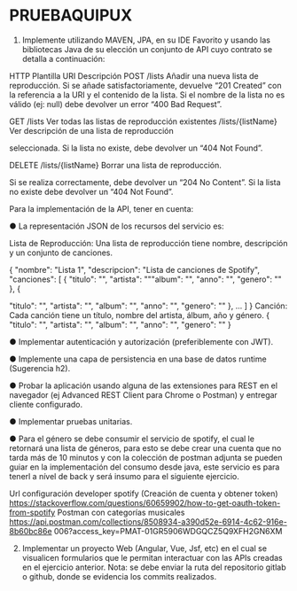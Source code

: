 # PRUEBAQUIPUX


1. Implemente utilizando MAVEN, JPA, en su IDE Favorito y usando las
bibliotecas Java de su elección un conjunto de API cuyo contrato se detalla
a continuación:

HTTP Plantilla URI Descripción
POST /lists Añadir una nueva lista de reproducción.
Si se añade satisfactoriamente, devuelve “201
Created” con la referencia a la URI y el contenido de
la lista.
Si el nombre de la lista no es válido (ej: null) debe
devolver
un error “400 Bad Request”.

GET /lists Ver todas las listas de reproducción existentes
/lists/{listName} Ver descripción de una lista de reproducción

seleccionada.
Si la lista no existe, debe devolver un “404 Not
Found”.

DELETE /lists/{listName} Borrar una lista de reproducción.

Si se realiza correctamente, debe devolver un
“204 No Content”.
Si la lista no existe debe devolver un “404 Not
Found”.

Para la implementación de la API, tener en cuenta:

● La representación JSON de los recursos del servicio es:

Lista de Reproducción: Una lista de reproducción tiene nombre, descripción y un
conjunto de canciones.


{
"nombre": "Lista 1",
"descripcion": "Lista de canciones de Spotify",
"canciones": [
{
"titulo": "",
"artista": """album": "",
"anno": "",
"genero": ""
},
{

"titulo": "",
"artista": "",
"album": "",
"anno": "",
"genero": ""
},
...
]
}
Canción: Cada canción tiene un título, nombre del artista, álbum, año y género.
{
"titulo": "",
"artista": "",
"album": "",
"anno": "",
"genero": ""
}

● Implementar autenticación y autorización (preferiblemente con JWT).

● Implemente una capa de persistencia en una base de datos runtime
(Sugerencia h2).

● Probar la aplicación usando alguna de las extensiones para REST en el
navegador (ej Advanced REST Client para Chrome o Postman) y entregar
cliente configurado.

● Implementar pruebas unitarias.

● Para el género se debe consumir el servicio de spotify, el cual le retornará una lista
de géneros, para esto se debe crear una cuenta que no tarda más de 10 minutos y
con la colección de postman adjunta se pueden guiar en la implementación del
consumo desde java, este servicio es para tenerl a nível de back y será insumo para
el siguiente ejercicio.

Url configuración developer spotify (Creación de cuenta y obtener token)
https://stackoverflow.com/questions/60659902/how-to-get-oauth-token-from-spotify
Postman con categorías musicales
https://api.postman.com/collections/8508934-a390d52e-6914-4c62-916e-8b60bc86e
006?access_key=PMAT-01GR5906WDGQCZ5Q9XFH2GN6XM

2. Implementar un proyecto Web (Angular, Vue, Jsf, etc) en el cual se
visualicen formularios que le permitan interactuar con las APIs creadas en
el ejercicio anterior.
Nota: se debe enviar la ruta del repositorio gitlab o github, donde se
evidencia los commits realizados.
